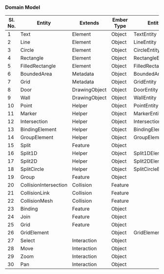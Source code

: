 ### Domain Model

| Sl. No. | Entity                | Extends       | Ember Type | Entity Type              | Extends             | Ember Type |
| ------- | --------------------- | ------------- | ---------- | ------------------------ | ------------------- | ---------- |
| 1       | Text                  | Element       | Object     | TextEntity               | ElementEntity       | Model      |
| 2       | Line                  | Element       | Object     | LineEntity               | ElementEntity       | Model      |
| 3       | Circle                | Element       | Object     | CircleEntity             | ElementEntity       | Model      |
| 4       | Rectangle             | Element       | Object     | RectangleEntity          | ElementEntity       | Model      |
| 5       | FilledRectangle       | Element       | Object     | FilledRectangleEntity    | ElementEntity       | Model      |
| 6       | BoundedArea           | Metadata      | Object     | BoundedAreaEntity        | MetadataEntity      | Model      |
| 7       | Grid                  | Metadata      | Object     | GridEntity               | MetadataEntity      | Model      |
| 8       | Door                  | DrawingObject | Object     | DoorEntity               | DrawingObjectEntity | Model      |
| 9       | Wall                  | DrawingObject | Object     | WallEntity               | DrawingObjectEntity | Model      |
| 10      | Point                 | Helper        | Object     | PointEntity              | HelperEntity        | Model      |
| 11      | Marker                | Helper        | Object     | MarkerEntity             | HelperEntity        | Model      |
| 12      | Intersection          | Helper        | Object     | IntersectionEntity       | HelperEntity        | Model      |
| 13      | BindingElement        | Helper        | Object     | BindingElementEntity     | HelperEntity        | Model      |
| 14      | GroupElement          | Helper        | Object     | GroupElementEntity       | HelperEntity        | Model      |
| 15      | Split                 | Feature       | Object     |                          |                     |            |
| 16      | Split1D               | Helper        | Object     | Split1DElementEntity     |                     | Model      |
| 17      | Split2D               | Helper        | Object     | Split2DElementEntity     |                     | Model      |
| 18      | SplitCircle           | Helper        | Object     | SplitCircleElementEntity |                     | Model      |
| 19      | Group                 | Feature       | Object     |                          |                     |            |
| 20      | CollisionIntersection | Collision     | Feature    |                          |                     |            |
| 21      | CollisionLink         | Collision     | Feature    |                          |                     |            |
| 22      | CollisionMesh         | Collision     | Feature    |                          |                     |            |
| 23      | Binding               | Feature       | Object     |                          |                     |            |
| 24      | Join                  | Feature       | Object     |                          |                     |            |
| 25      | Grid                  | Feature       | Object     |                          |                     |            |
| 26      | GridElement           |               | Object     | GridElementEntity        |                     | Model      |
| 27      | Select                | Interaction   | Object     |                          |                     |            |
| 28      | Move                  | Interaction   | Object     |                          |                     |            |
| 29      | Zoom                  | Interaction   | Object     |                          |                     |            |
| 30      | Pan                   | Interaction   | Object     |                          |                     |            |
